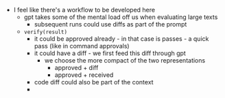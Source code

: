 -   I feel like there's a workflow to be developed here
    -   gpt takes some of the mental load off us when evaluating large texts
        -   subsequent runs could use diffs as part of the prompt
    -   `verify(result)`
        -   it could be approved already - in that case is passes - a quick pass (like in command approvals)
        -   it could have a diff - we first feed this diff through gpt
            -   we choose the more compact of the two representations
                -   approved + diff
                -   approved + received
        -   code diff could also be part of the context
        -

